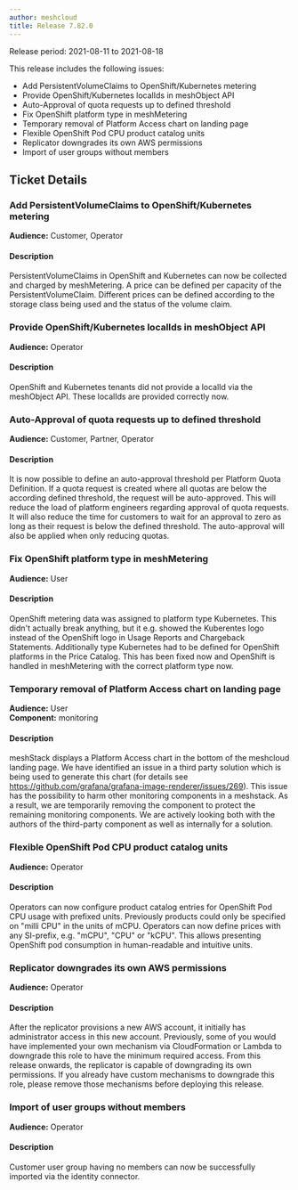 ```yaml
---
author: meshcloud
title: Release 7.82.0
---
```


Release period: 2021-08-11 to 2021-08-18

This release includes the following issues:
* Add PersistentVolumeClaims to OpenShift/Kubernetes metering
* Provide OpenShift/Kubernetes localIds in meshObject API
* Auto-Approval of quota requests up to defined threshold
* Fix OpenShift platform type in meshMetering
* Temporary removal of Platform Access chart on landing page
* Flexible OpenShift Pod CPU product catalog units
* Replicator downgrades its own AWS permissions
* Import of user groups without members
<!--truncate-->

## Ticket Details
### Add PersistentVolumeClaims to OpenShift/Kubernetes metering
**Audience:** Customer, Operator<br>

#### Description
PersistentVolumeClaims in OpenShift and Kubernetes can now be collected and charged by meshMetering.
A price can be defined per capacity of the PersistentVolumeClaim. Different prices can be defined 
according to the storage class being used and the status of the volume claim.

### Provide OpenShift/Kubernetes localIds in meshObject API
**Audience:** Operator<br>

#### Description
OpenShift and Kubernetes tenants did not provide a localId via the meshObject API. These localIds
are provided correctly now.

### Auto-Approval of quota requests up to defined threshold
**Audience:** Customer, Partner, Operator<br>

#### Description
It is now possible to define an auto-approval threshold per Platform Quota Definition. If a quota request is created where all
quotas are below the according defined threshold, the request will be auto-approved. This will reduce the load of platform engineers
regarding approval of quota requests. It will also reduce the time for customers to wait for an approval to zero as long as their request
is below the defined threshold. The auto-approval will also be applied when only reducing quotas.

### Fix OpenShift platform type in meshMetering
**Audience:** User<br>

#### Description
OpenShift metering data was assigned to platform type Kubernetes. This didn't actually break anything,
but it e.g. showed the Kuberentes logo instead of the OpenShift logo in Usage Reports and Chargeback Statements.
Additionally type Kubernetes had to be defined for OpenShift platforms in the Price Catalog. This has been fixed
now and OpenShift is handled in meshMetering with the correct platform type now.

### Temporary removal of Platform Access chart on landing page
**Audience:** User<br>**Component:** monitoring


#### Description
meshStack displays a Platform Access chart in the bottom of the meshcloud landing page. We have identified an issue in a third party
solution which is being used to generate this chart (for details see https://github.com/grafana/grafana-image-renderer/issues/269).
This issue has the possibility to harm other monitoring components in a meshstack. As a result, we are temporarily removing the component
to protect the remaining monitoring components. We are actively looking both with the authors of the third-party component as well as internally
for a solution.

### Flexible OpenShift Pod CPU product catalog units
**Audience:** Operator<br>

#### Description
Operators can now configure product catalog entries for OpenShift Pod CPU usage
with prefixed units. Previously products could only be specified on "milli CPU" in the
units of mCPU. Operators can now define prices with any SI-prefix, e.g. "mCPU", "CPU" or "kCPU".
This allows presenting OpenShift pod consumption in human-readable and intuitive units.

### Replicator downgrades its own AWS permissions
**Audience:** Operator<br>

#### Description
After the replicator provisions a new AWS account, it initially has administrator access in this new account.
Previously, some of you would have implemented your own mechanism via CloudFormation or Lambda to downgrade this role
to have the minimum required access.
From this release onwards, the replicator is capable of downgrading its own permissions.
If you already have custom  mechanisms to downgrade this role, please remove those mechanisms before
deploying this release.

### Import of user groups without members
**Audience:** Operator<br>

#### Description
Customer user group having no members can now be successfully imported via the identity connector.

